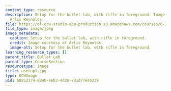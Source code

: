 ```yaml
---
content_type: resource
description: Setup for the bullet lab, with rifle in foreground. Image courtesy of
  Arlis Reynolds.
file: https://ol-ocw-studio-app-production.s3.amazonaws.com/courses/6-163-strobe-project-laboratory-fall-2005/688521748840e6b34d26781d77e45339_asetup1.jpg
file_type: image/jpeg
image_metadata:
  caption: Setup for the bullet lab, with rifle in foreground.
  credit: Image courtesy of Arlis Reynolds.
  image-alt: Setup for the bullet lab, with rifle in foreground.
learning_resource_types: []
parent_title: Bullet Lab
parent_type: CourseSection
resourcetype: Image
title: asetup1.jpg
type: OCWImage
uid: 68852174-8840-e6b3-4d26-781d77e45339
---
```

